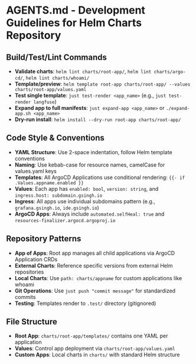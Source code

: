 # AGENTS.md - Development Guidelines for Helm Charts Repository

## Build/Test/Lint Commands
- **Validate charts**: `helm lint charts/root-app/`, `helm lint charts/argo-cd/`, `helm lint charts/whoami/`
- **Template/preview**: `helm template root-app charts/root-app/ --values charts/root-app/values.yaml`
- **Test single template**: `just test-render <app_name>` (e.g., `just test-render langfuse`)
- **Expand app to full manifests**: `just expand-app <app_name>` or `./expand-app.sh <app_name>`
- **Dry-run install**: `helm install --dry-run root-app charts/root-app/`

## Code Style & Conventions
- **YAML Structure**: Use 2-space indentation, follow Helm template conventions
- **Naming**: Use kebab-case for resource names, camelCase for values.yaml keys
- **Templates**: All ArgoCD Applications use conditional rendering: `{{- if .Values.appname.enabled }}`
- **Values**: Each app has `enabled: bool`, `version: string`, and `ingress.host: subdomain.gsingh.io`
- **Ingress**: All apps use individual subdomains pattern (e.g., `grafana.gsingh.io`, `ide.gsingh.io`)
- **ArgoCD Apps**: Always include `automated.selfHeal: true` and `resources-finalizer.argocd.argoproj.io`

## Repository Patterns
- **App of Apps**: Root app manages all child applications via ArgoCD Application CRDs
- **External Charts**: Reference specific versions from external Helm repositories
- **Local Charts**: Use `path: charts/appname` for custom applications like whoami
- **Git Operations**: Use `just push "commit message"` for standardized commits
- **Testing**: Templates render to `.test/` directory (gitignored)

## File Structure
- **Root App**: `charts/root-app/templates/` contains one YAML per application
- **Values**: Control app deployment via `charts/root-app/values.yaml`
- **Custom Apps**: Local charts in `charts/` with standard Helm structure